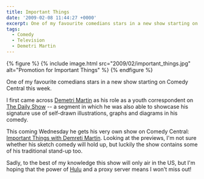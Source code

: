 ```yaml
---
title: Important Things
date: '2009-02-08 11:44:27 +0000'
excerpt: One of my favourite comedians stars in a new show starting on Comedy Central this week.
tags:
  - Comedy
  - Television
  - Demetri Martin
---
```

{% figure %}
{% include image.html src="2009/02/important_things.jpg" alt="Promotion for Important Things" %}
{% endfigure %}

One of my favourite comedians stars in a new show starting on Comedy Central this week.

I first came across [Demetri Martin][1] as his role as a youth correspondent on [The Daily Show][2] -- a segment in which he was also able to showcase his signature use of self-drawn illustrations, graphs and diagrams in his comedy.

This coming Wednesday he gets his very own show on Comedy Central: [Important Things with Demreti Martin][3]. Looking at the previews, I'm not sure whether his sketch comedy will hold up, but luckily the show contains some of his traditional stand-up too.

Sadly, to the best of my knowledge this show will only air in the US, but I'm hoping that the power of [Hulu][4] and a proxy server means I won't miss out!

[1]: http://en.wikipedia.org/wiki/Demetri_Martin
[2]: http://en.wikipedia.org/wiki/The_Daily_Show
[3]: http://www.comedycentral.com/shows/important_things/index.jhtml
[4]: http://hulu.com/
